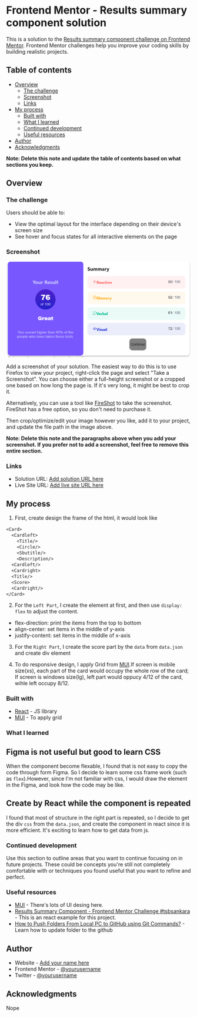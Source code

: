 # Frontend Mentor - Results summary component solution

This is a solution to the [Results summary component challenge on Frontend Mentor](https://www.frontendmentor.io/challenges/results-summary-component-CE_K6s0maV). Frontend Mentor challenges help you improve your coding skills by building realistic projects.

## Table of contents

- [Overview](#overview)
  - [The challenge](#the-challenge)
  - [Screenshot](#screenshot)
  - [Links](#links)
- [My process](#my-process)
  - [Built with](#built-with)
  - [What I learned](#what-i-learned)
  - [Continued development](#continued-development)
  - [Useful resources](#useful-resources)
- [Author](#author)
- [Acknowledgments](#acknowledgments)

**Note: Delete this note and update the table of contents based on what sections you keep.**

## Overview

### The challenge

Users should be able to:

- View the optimal layout for the interface depending on their device's screen size
- See hover and focus states for all interactive elements on the page

### Screenshot

![](./screenshot.png)

Add a screenshot of your solution. The easiest way to do this is to use Firefox to view your project, right-click the page and select "Take a Screenshot". You can choose either a full-height screenshot or a cropped one based on how long the page is. If it's very long, it might be best to crop it.

Alternatively, you can use a tool like [FireShot](https://getfireshot.com/) to take the screenshot. FireShot has a free option, so you don't need to purchase it.

Then crop/optimize/edit your image however you like, add it to your project, and update the file path in the image above.

**Note: Delete this note and the paragraphs above when you add your screenshot. If you prefer not to add a screenshot, feel free to remove this entire section.**

### Links

- Solution URL: [Add solution URL here](https://your-solution-url.com)
- Live Site URL: [Add live site URL here](https://your-live-site-url.com)

## My process

1. First, create design the frame of the html, it would look like

```react
<Card>
  <Cardleft>
    <Title/>
    <Circle/>
    <Sbutitle/>
    <Description/>
  <Cardleft/>
  <Cardright>
  <Title/>
  <Score>
  <Cardright/>
</Card>

```

2. For the `Left Part`, I create the element at first, and then use `display: flex` to adjust the content.

- flex-direction: print the items from the top to bottom
- align-center: set items in the middle of y-axis
- justify-content: set items in the middle of x-axis

3. For the `Right Part`, I create the score part by the `data` from `data.json` and create div element

4. To do responsive design, I apply Grid from [MUI](https://mui.com/material-ui/react-grid/).If screen is mobile size(xs), each part of the card would occupy the whole row of the card; If screen is windows size(lg), left part would oppucy 4/12 of the card, wihle left occupy 8/12.

### Built with

- [React](https://reactjs.org/) - JS library
- [MUI](https://https://mui.com/) - To apply grid


### What I learned

## Figma is not useful but good to learn CSS

When the component become flexable, I found that is not easy to copy the code through form Figma. So I decide to learn some css frame work (such as `flex`).However, since I'm not familiar with css, I would draw the element in the Figma, and look how the code may be like.

## Create by React while the component is repeated

I found that most of structure in the right part is repeated, so I decide to get the div `css` from the `data.json`, and create the component in react since it is more efficient. It's exciting to learn how to get data from js.



### Continued development

Use this section to outline areas that you want to continue focusing on in future projects. These could be concepts you're still not completely comfortable with or techniques you found useful that you want to refine and perfect.


### Useful resources

- [MUI](https://https://mui.com/) - There's lots of UI desing here.
- [Results Summary Component - Frontend Mentor Challenge #tsbsankara](https://www.youtube.com/watch?v=0JPS0PDLaSw&t=2558s&ab_channel=TsbSankara) - This is an react example for this project.
- [How to Push Folders From Local PC to GitHub using Git Commands?](https://www.geeksforgeeks.org/how-to-push-folders-from-local-pc-to-github-using-git-commands/) - Learn how to update folder to the github



## Author

- Website - [Add your name here](https://www.your-site.com)
- Frontend Mentor - [@yourusername](https://www.frontendmentor.io/profile/yourusername)
- Twitter - [@yourusername](https://www.twitter.com/yourusername)


## Acknowledgments

Nope
